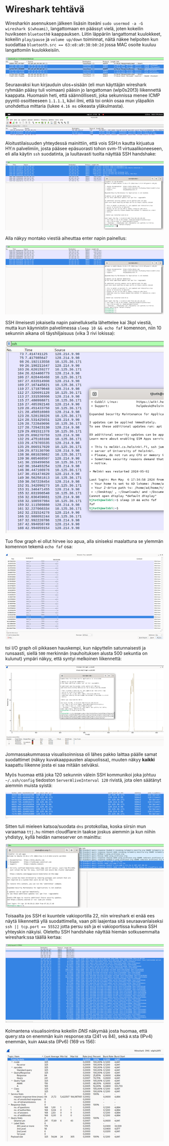 # Wireshark tehtävä

Wiresharkin asennuksen jälkeen lisäsin itseäni `sudo usermod -a -G wireshark $(whoami)`, langattomaan en päässyt vielä, joten kokeilin huvikseen `bluetooth0` kaappauksen. Liitin läppäriin langattomat kuulokkeet, kokeilin `play/pause` ja `volume up/down` toiminnat, näitä näkee helpoiten kun suodattaa `bluetooth.src == 63:e8:a9:38:b0:2d` jossa MAC osoite kuuluu langattomiin kuulokkeisiin.

![bluetooth-play-pause](img/bluetooth-play-pause.png)

Seuraavaksi kun kirjauduin ulos+sisään (eli mun käyttäjän wireshark ryhmään pääsy tuli voimaan) pääsin jo langattoman (wlp0s20f3) liikennettä kaappata. Huomasin heti, että säännöllisesti, joka sekunnissa menee ICMP pyyntö osoitteeseen `1.1.1.1`, kävi ilmi, että toi onkin osaa mun yläpalkin unohdettua mittaria (lukee `4.16 ms` oikeasta yläkulmasta).

![ping 1.1.1.1](img/ping-1.1.1.1.png)

Aloitustilaisuuden yhteydessä mainittiin, että vois SSH:n kautta kirjuatua HY:n palvelimiin, josta pääsee epäsuorasti tohon svm-11 virtuaalikoneeseen, eli alla käytin `ssh` suodatinta, ja luultavasti tuolta näyttää SSH handshake:

![SSH HY-melkki](img/ssh-HY-melkki.png)

Alla näkyy montako viestiä aiheuttaa enter napin painellus:

![SSH enter](img/ssh-enter.png)

SSH ilmeisesti jokaisella napin painelluksella lähettelee kai 3kpl viestiä, mutta kun käynnistin palvelimessa `sleep 10 && echo faf` komennon, niin 10 sekunnin aikana oli täyshiljaisuus (vika 3 rivi lokissa):

![SSH sleep 10 && echo faf](img/ssh-sleep-10-echo-faf.png)

Tuo flow graph ei ollut hirvee iso apua, alla siniseksi maalattuna se ylemmän komennon tekemä `echo faf` osa:

![SSH flow graph](img/ssh-flow-graph.png)

toi I/O graph oli pikkasen hauskempi, kun näpyttelin satunnaisesti ja runsaasti, siellä `500` merkinnän (nauhoituksen alusta 500 sekuntia on kulunut) ympäri näkyy, että syntyi melkoinen liikennettä:

![SSH I/O graph](img/ssh-io-graph.png)

Jommassakummassa visualisoinnissa oli lähes pakko laittaa päälle samat suodattimet (näkyy kuvakaappausten alapuolissa), muuten näkyy **kaikki** kaapattu liikenne josta ei saa mitään selväksi.

Myös huomaa että joka 120 sekunnin välein SSH kommunikoi joka johtuu `~/.ssh/config` tiedoston `ServerAliveInterval 120` rivistä, jota olen säätänyt aiemmin muista syistä:

![SSH keepalive](img/ssh-keepalive.png)

Sitten tuli mieleen katsoa/suodata `dns` protokollaa, koska siirsin mun varaamaa `ttj.hu` nimen cloudflare:in taakse joskus aiemmin ja kun niihin yhdistyy, kyllä heidän nameserver on mainittu:

![SSH apps](img/ssh-apps.png)

Toisaalta jos SSH ei kuuntele vakioportilla 22, niin wireshark ei enää ees näytä liikennettä yllä suodattimella, vaan piti laajentaa sitä seuraavanlaiseksi `ssh || tcp.port == 55522` jotta persu ssh ja ei vakioportissa kulkeva SSH yhteyskin näkyisi. Oletettu SSH handshake näyttää hiemän sotkusemmalta wireshark:ssa täällä kertaa:

![SSH handshake@55522](img/ssh-handshake-55522.png)

Kolmantena visualisointina kokeilin _DNS_ näkymää josta huomaa, että query:sta on enemmän kuin response:sta (241 vs 84), sekä `A`:sta (IPv4) enemmän, kuin `AAAA`:sta (IPv6) (169 vs 156):

![DNS](img/dns.png)
